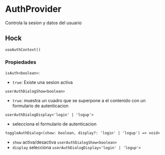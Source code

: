 # AuthProvider
Controla la sesion y datos del usuario

## Hock
`useAuthContext()`

### Propiedades
`isAuth<boolean>`:
  - `true`: Existe una sesion activa

`userAuthDialogShow<boolean>`
  - `true`: muestra un cuadro que se superpone a el contenido con un formulario de autenticacion

`userAuthDialogDisplay<'login' | 'logup'>`
  - selecciona el formulario de autenticacion

`toggleAuthDialog<(show: boolean, display?: 'login' | 'logup') => void>`
  - `show` activa/desactiva `userAuthDialogShow<boolean>`
  - `display` selecciona `userAuthDialogDisplay<'login' | 'logup'>`
